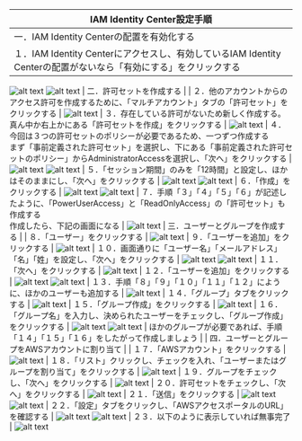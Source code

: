 | IAM Identity Center設定手順                                                                                                  |
|--------------------------------------------------------------------------------------------------------------------------|
| 一．IAM Identity Centerの配置を有効化する                                                                                           |
| １．IAM Identity Centerにアクセスし、有効しているIAM Identity Centerの配置がないなら「有効にする」をクリックする                                              |
![alt text](image.png)
![alt text](image-1.png)
| 二．許可セットを作成する                                                                                                             |
| ２．他のアカウントからのアクセス許可を作成するために、「マルチアカウント」タブの「許可セット」をクリックする                                                                   |
![alt text](image-2.png)
| ３．存在している許可がないため新しく作成する。真ん中か右上かにある「許可セットを作成」をクリックする                                                                       |
![alt text](image-3.png)
| ４．今回は３つの許可セットのポリシーが必要であるため、一つずつ作成する<br>まず「事前定義された許可セット」を選択し、下にある「事前定義された許可セットのポリシー」からAdministratorAccessを選択し、「次へ」をクリックする |
![alt text](image-4.png)
![alt text](image-5.png)
| ５．「セッション期間」のみを「12時間」と設定し、ほかはそのままにし、「次へ」をクリックする                                                                           |
![alt text](image-6.png)
![alt text](image-7.png)
| ６．「作成」をクリックする                                                                                                            |
![alt text](image-8.png)
![alt text](image-9.png)
| ７．手順「３」「４」「５」「６」が記述したように、「PowerUserAccess」と「ReadOnlyAccess」の「許可セット」も作成する<br>作成したら、下記の画面になる                               |
![alt text](image-10.png)
| 三．ユーザーとグループを作成する                                                                                                         |
| ８．「ユーザー」をクリックする                                                                                                          |
![alt text](image-11.png)
| ９．「ユーザーを追加」をクリックする                                                                                                       |
![alt text](image-12.png)
| １０．画面通りに「ユーザー名」「メールアドレス」「名」「姓」を設定し、「次へ」をクリックする                                                                           |
![alt text](image-13.png)
![alt text](image-14.png)
| １１．「次へ」をクリックする                                                                                                           |
![alt text](image-15.png)
| １２．「ユーザーを追加」をクリックする                                                                                                      |
![alt text](image-16.png)
![alt text](image-17.png)
| １３．手順「８」「９」「１０」「１１」「１２」にように、ほかのユーザーも追加する                                                                                 |
![alt text](image-18.png)
| １４．「グループ」タブをクリックする                                                                                                       |
![alt text](image-19.png)
| １５．「グループ作成」をクリックする                                                                                                       |
![alt text](image-20.png)
| １６．「グループ名」を入力し、決められたユーザーをチェックし、「グループ作成」をクリックする                                                                           |
![alt text](image-21.png)
![alt text](image-22.png)
| ほかのグループが必要であれば、手順「１４」「１５」「１６」をしたがって作成しましょう                                                                               |
| 四．ユーザーとグループをAWSアカウントに割り当て                                                                                                |
| １７．「AWSアカウント」をクリックする                                                                                                     |
![alt text](image-23.png)
| １８．「リスト」クリックし、チェックを入れ、「ユーザーまたはグループを割り当て」をクリックする                                                                          |
![alt text](image-24.png)
| １９．グループをチェックし、「次へ」をクリックする                                                                                                |
![alt text](image-25.png)
| ２０．許可セットをチェックし、「次へ」をクリックする                                                                                               |
![alt text](image-26.png)
| ２１．「送信」をクリックする                                                                                                           |
![alt text](image-27.png)
![alt text](image-28.png)
| ２２．「設定」タブをクリックし、「AWSアクセスポータルのURL」を確認する                                                                                   |
![alt text](image-29.png)
![alt text](image-30.png)
| ２３．以下のように表示していれば無事完了                                                                                                     |
![alt text](image-31.png)
